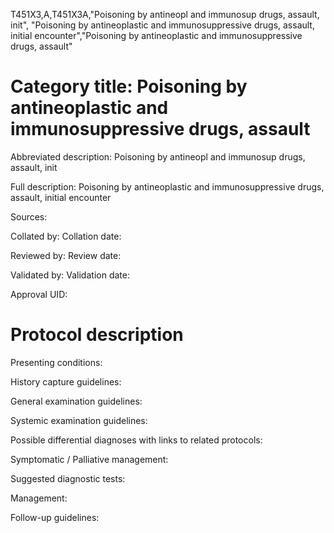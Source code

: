 T451X3,A,T451X3A,"Poisoning by antineopl and immunosup drugs, assault, init", "Poisoning by antineoplastic and immunosuppressive drugs, assault, initial encounter","Poisoning by antineoplastic and immunosuppressive drugs, assault"
# Category title: Poisoning by antineoplastic and immunosuppressive drugs, assault

Abbreviated description: Poisoning by antineopl and immunosup drugs, assault, init

Full description: Poisoning by antineoplastic and immunosuppressive drugs, assault, initial encounter

Sources:

Collated by:
Collation date:

Reviewed by:
Review date:

Validated by:
Validation date:

Approval UID:

# Protocol description

Presenting conditions:

History capture guidelines:

General examination guidelines:

Systemic examination guidelines:

Possible differential diagnoses with links to related protocols:

Symptomatic / Palliative management:

Suggested diagnostic tests:

Management:

Follow-up guidelines:
